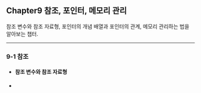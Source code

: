 ## Chapter9 참조, 포인터, 메모리 관리 

참조 변수와 참조 자료형, 포인터의 개념 
배열과 포인터의 관계, 메모리 관리하는 법을 알아보는 챕터. 

-----------------------------------
### 9-1 참조

* #### 참조 변수와 참조 자료형
* 
